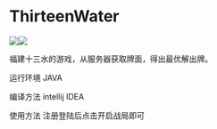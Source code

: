 # ThirteenWater

![](https://img.shields.io/badge/language-JAVA-blue.svg)![](https://img.shields.io/badge/platform-windows-lightgrey.svg)

  福建十三水的游戏，从服务器获取牌面，得出最优解出牌。
  
  
  运行环境 JAVA
  
  
  编译方法 intellij IDEA
  
  
  使用方法 注册登陆后点击开启战局即可
